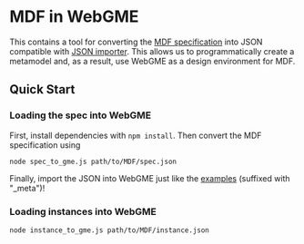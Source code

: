 # MDF in WebGME
This contains a tool for converting the [MDF specification](https://github.com/ModECI/MDF/blob/documentation/docs/MDF_specification.json) into JSON compatible with [JSON importer](https://github.com/deepforge-dev/webgme-json-importer/tree/master/src/common). This allows us to programmatically create a metamodel and, as a result, use WebGME as a design environment for MDF.

## Quick Start
### Loading the spec into WebGME
First, install dependencies with `npm install`. Then convert the MDF specification using
```
node spec_to_gme.js path/to/MDF/spec.json
```

Finally, import the JSON into WebGME just like the [examples](https://github.com/deepforge-dev/webgme-json-importer/tree/master/examples) (suffixed with "\_meta")!

### Loading instances into WebGME
```
node instance_to_gme.js path/to/MDF/instance.json
```
